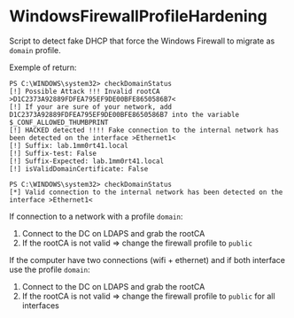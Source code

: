 # WindowsFirewallProfileHardening
Script to detect fake DHCP that force the Windows Firewall to migrate as `domain` profile.

Exemple of return:
```
PS C:\WINDOWS\system32> checkDomainStatus
[!] Possible Attack !!! Invalid rootCA >D1C2373A92889FDFEA795EF9DE00BFE8650586B7<
[!] If your are sure of your network, add D1C2373A92889FDFEA795EF9DE00BFE8650586B7 into the variable $_CONF_ALLOWED_THUMBPRINT
[!] HACKED detected !!!! Fake connection to the internal network has been detected on the interface >Ethernet1<
[!] Suffix: lab.1mm0rt41.local
[!] Suffix-test: False
[!] Suffix-Expected: lab.1mm0rt41.local
[!] isValidDomainCertificate: False
```

```
PS C:\WINDOWS\system32> checkDomainStatus
[*] Valid connection to the internal network has been detected on the interface >Ethernet1<
```


If connection to a network with a profile `domain`:
1) Connect to the DC on LDAPS and grab the rootCA
2) If the rootCA is not valid => change the firewall profile to `public`

If the computer have two connections (wifi + ethernet) and if both interface use the profile `domain`:
1) Connect to the DC on LDAPS and grab the rootCA
2) If the rootCA is not valid => change the firewall profile to `public` for all interfaces
